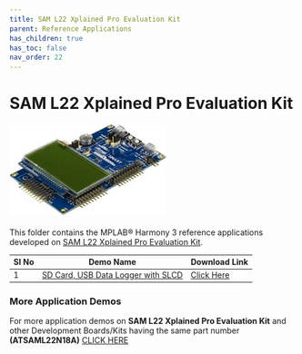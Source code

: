 ```yaml
---
title: SAM L22 Xplained Pro Evaluation Kit
parent: Reference Applications
has_children: true
has_toc: false
nav_order: 22
---
```


# SAM L22 Xplained Pro Evaluation Kit
<h4 align="left"> <img src = "image.jpg"> </h4>


This folder contains the MPLAB® Harmony 3 reference applications developed on [SAM L22 Xplained Pro Evaluation Kit](https://www.microchip.com/en-us/development-tool/atsaml22-xpro-b).   

| SI No | Demo Name                                                                           | Download Link                                                                                                                          |
| ----- | ----------------------------------------------------------------------------------- | -------------------------------------------------------------------------------------------------------------------------------------- |
| 1     | [SD Card, USB Data Logger with SLCD](./saml22_sdcard_usb_slcd_datalogger/readme.md) | [Click Here](https://github.com/Microchip-MPLAB-Harmony/reference_apps/releases/latest/download/saml22_sdcard_usb_slcd_datalogger.zip) |

### More Application Demos

For more application demos on **SAM L22 Xplained Pro Evaluation Kit** and other Development Boards/Kits having the same part number **(ATSAML22N18A)** <a href="https://mplab-discover.microchip.com/v1/itemtype/com.microchip.ide.project?s0=ATSAML22N18A" target="_blank"> CLICK HERE </a>
